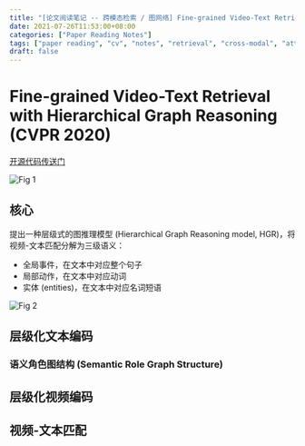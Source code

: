 ```yaml
---
title: "[论文阅读笔记 -- 跨模态检索 / 图网络] Fine-grained Video-Text Retrieval with HGR (CVPR 2020)"
date: 2021-07-26T11:53:00+08:00
categories: ["Paper Reading Notes"]
tags: ["paper reading", "cv", "notes", "retrieval", "cross-modal", "attention", "graph", "GCN"]
draft: false
---
```


# Fine-grained Video-Text Retrieval with Hierarchical Graph Reasoning (CVPR 2020)

[开源代码传送门](https://github.com/cshizhe/hgr_v2t)

![Fig 1](/images/2021/PRN59/1.png)

## 核心

提出一种层级式的图推理模型 (Hierarchical Graph Reasoning model, HGR)，将视频-文本匹配分解为三级语义：  

+ 全局事件，在文本中对应整个句子
+ 局部动作，在文本中对应动词
+ 实体 (entities)，在文本中对应名词短语

![Fig 2](/images/2021/PRN59/2.png)

## 层级化文本编码

### 语义角色图结构 (Semantic Role Graph Structure)

## 层级化视频编码

## 视频-文本匹配
